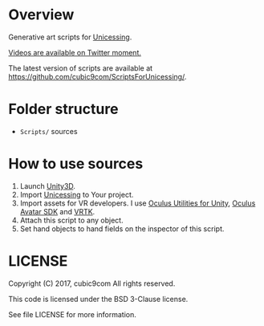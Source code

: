 # Overview

Generative art scripts for [Unicessing](http://u3d.as/Dr2).

[Videos are available on Twitter moment.](https://twitter.com/i/moments/870596084178984960)

The latest version of scripts are available at
<https://github.com/cubic9com/ScriptsForUnicessing/>.

# Folder structure

* `Scripts/`            sources

# How to use sources

1. Launch [Unity3D](https://unity3d.com).
1. Import [Unicessing](http://u3d.as/Dr2) to Your project.
1. Import assets for VR developers. I use [Oculus Utilities for Unity](https://developer.oculus.com/downloads/package/oculus-utilities-for-unity-5/), [Oculus Avatar SDK](https://developer.oculus.com/downloads/package/oculus-avatar-sdk/) and [VRTK](https://github.com/thestonefox/VRTK).
1. Attach this script to any object.
1. Set hand objects to hand fields on the inspector of this script.


# LICENSE
Copyright (C) 2017, cubic9com All rights reserved.

This code is licensed under the BSD 3-Clause license.

See file LICENSE for more information.

